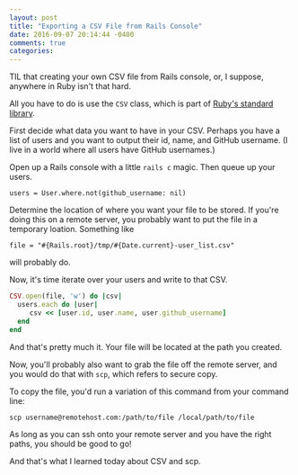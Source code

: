 ```yaml
---
layout: post
title: "Exporting a CSV File from Rails Console"
date: 2016-09-07 20:14:44 -0400
comments: true
categories: 
---
```


TIL that creating your own CSV file from Rails console, or, I suppose,
anywhere in Ruby isn't that hard. 

All you have to do is use the `CSV` class, which is part of [Ruby's standard
library](http://ruby-doc.org/stdlib-2.0.0/libdoc/csv/rdoc/CSV.html).

First decide what data you want to have in your CSV. Perhaps you have a list
of users and you want to output their id, name, and GitHub username. (I live
in a world where all users have GitHub usernames.)

Open up a Rails console with a little `rails c` magic. Then queue up your
users. 

`users = User.where.not(github_username: nil)`

Determine the location of where you want your file to be stored. If you're
doing this on a remote server, you probably want to put the file in a
temporary loation. Something like

`file = "#{Rails.root}/tmp/#{Date.current}-user_list.csv"` 

will probably do. 

Now, it's time iterate over your users and write to that CSV.

```ruby
CSV.open(file, 'w') do |csv|
  users.each do |user|
     csv << [user.id, user.name, user.github_username]
  end
end
```

And that's pretty much it. Your file will be located at the path you
created. 

Now, you'll probably also want to grab the file off the remote server, and
you would do that with `scp`, which refers to secure copy.

To copy the file, you'd run a variation of this command from your command
line: 

`scp username@remotehost.com:/path/to/file /local/path/to/file`

As long as you can ssh onto your remote server and you have the right paths,
you should be good to go! 

And that's what I learned today about CSV and scp.

